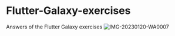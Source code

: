 # Flutter-Galaxy-exercises
 Answers of the Flutter Galaxy exercises 
![IMG-20230120-WA0007](https://user-images.githubusercontent.com/117534433/213775945-1def72be-cfca-4906-a5e4-f1489589c058.jpg)
